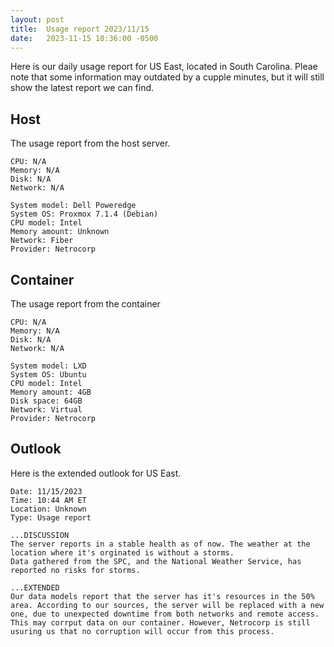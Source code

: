 ```yaml
---
layout: post
title:  Usage report 2023/11/15
date:   2023-11-15 10:36:00 -0500
---
```


Here is our daily usage report for US East, located in South Carolina. Pleae note that some information may outdated by a cupple minutes, but it will still show the latest report we can find.

## Host

The usage report from the host server.

```
CPU: N/A
Memory: N/A
Disk: N/A
Network: N/A

System model: Dell Poweredge
System OS: Proxmox 7.1.4 (Debian)
CPU model: Intel
Memory amount: Unknown
Network: Fiber
Provider: Netrocorp
```

## Container

The usage report from the container

```
CPU: N/A
Memory: N/A
Disk: N/A
Network: N/A

System model: LXD
System OS: Ubuntu
CPU model: Intel
Memory amount: 4GB
Disk space: 64GB
Network: Virtual
Provider: Netrocorp
```

## Outlook

Here is the extended outlook for US East.

```
Date: 11/15/2023
Time: 10:44 AM ET
Location: Unknown
Type: Usage report

...DISCUSSION
The server reports in a stable health as of now. The weather at the location where it's orginated is without a storms. 
Data gathered from the SPC, and the National Weather Service, has reported no risks for storms.

...EXTENDED
Our data models report that the server has it's resources in the 50% area. According to our sources, the server will be replaced with a new one, due to unexpected downtime from both networks and remote access. 
This may corrput data on our container. However, Netrocorp is still usuring us that no corruption will occur from this process.
```